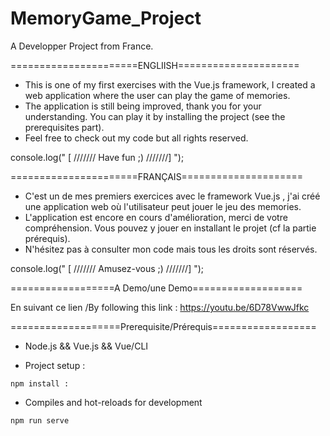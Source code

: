# MemoryGame_Project

A Developper Project from France.

======================ENGLIISH=====================

* This is one of my first exercises with the Vue.js framework, I created a web application where the user can play the game of memories.
* The application is still being improved, thank you for your understanding. You can play it by installing the project (see the prerequisites part).
* Feel free to check out my code but all rights reserved.

console.log(" [ /////// Have fun ;) ///////] ");

======================FRANÇAIS=====================

* C'est un de mes premiers exercices avec le framework Vue.js , j'ai créé une application web où l'utilisateur peut jouer le jeu des memories.
* L'application est encore en cours d'amélioration, merci de votre compréhension. Vous pouvez y jouer en installant le projet (cf la partie prérequis).
* N'hésitez pas à consulter mon code mais tous les droits sont réservés.

console.log(" [ /////// Amusez-vous ;) ///////] ");

==================A Demo/une Demo===================

En suivant ce lien /By following this link : https://youtu.be/6D78VwwJfkc 


===================Prerequisite/Prérequis==================

*  Node.js && Vue.js && Vue/CLI

* Project setup : 
```
npm install :
```
* Compiles and hot-reloads for development
```
npm run serve
```

